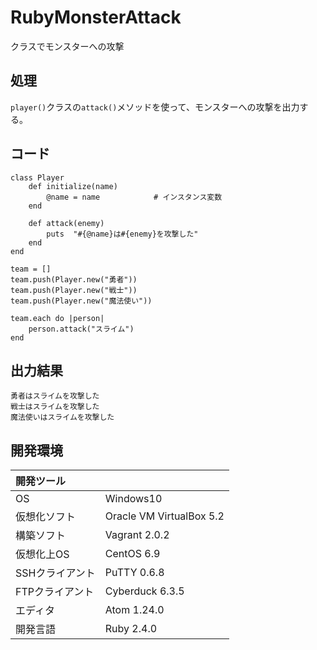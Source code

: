 # RubyMonsterAttack
クラスでモンスターへの攻撃

## 処理
`player()`クラスの`attack()`メソッドを使って、モンスターへの攻撃を出力する。

## コード
```
class Player
    def initialize(name)
        @name = name            # インスタンス変数
    end

    def attack(enemy)
        puts  "#{@name}は#{enemy}を攻撃した"
    end
end

team = []
team.push(Player.new("勇者"))
team.push(Player.new("戦士"))
team.push(Player.new("魔法使い"))

team.each do |person|
    person.attack("スライム")
end
```

## 出力結果  
```
勇者はスライムを攻撃した
戦士はスライムを攻撃した
魔法使いはスライムを攻撃した
```
  
## 開発環境
| 開発ツール |  |
|:-|:-|
| OS | Windows10 |
| 仮想化ソフト | Oracle VM VirtualBox 5.2 |
| 構築ソフト | Vagrant 2.0.2 |
| 仮想化上OS | CentOS 6.9 |
| SSHクライアント | PuTTY 0.6.8 |
| FTPクライアント | Cyberduck 6.3.5 |
| エディタ | Atom 1.24.0 |
| 開発言語 | Ruby 2.4.0 |
